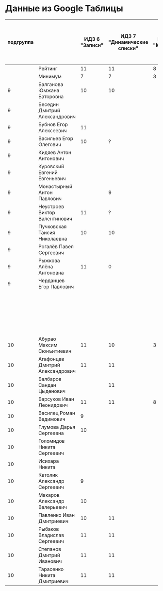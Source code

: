 # Данные из Google Таблицы

| подгруппа |  | ИДЗ 6 "Записи" | ИДЗ 7 "Динамические списки" | ИДЗ 8 "Модули" | ИДЗ 9 "Битовые маски в С++" | ИДЗ СУММА | КР 1 | КР 2 | Коллоквиум | 25.фев | 04.мар | 11.мар | 18.мар | 25.мар | 01.апр | 08.апр | Tue Apr 15 2025 00:00:00 GMT+1000 (Vladivostok Standard Time) | Tue Apr 22 2025 00:00:00 GMT+1000 (Vladivostok Standard Time) | Tue Apr 29 2025 00:00:00 GMT+1000 (Vladivostok Standard Time) | 06.май | 13.май | 20.май | 27.май | Tue Jun 03 2025 00:00:00 GMT+1000 (Vladivostok Standard Time) | Tue Jun 10 2025 00:00:00 GMT+1000 (Vladivostok Standard Time) | Tue Jun 17 2025 00:00:00 GMT+1000 (Vladivostok Standard Time) | Tue Jun 24 2025 00:00:00 GMT+1000 (Vladivostok Standard Time) | Tue Jul 01 2025 00:00:00 GMT+1000 (Vladivostok Standard Time) | Посещения | Общие задания | Конспект | Сумма баллов |  |
| --- | --- | --- | --- | --- | --- | --- | --- | --- | --- | --- | --- | --- | --- | --- | --- | --- | --- | --- | --- | --- | --- | --- | --- | --- | --- | --- | --- | --- | --- | --- | --- | --- | --- |
|  | Рейтинг | 11 | 11 | 8 | 11 | 41 | 12 | 12 | 15 |  |  |  |  |  |  |  |  |  |  |  |  |  |  |  |  |  |  |  | 4 | 12 | 4 | 100 |  |
|  | Минимум | 7 | 7 | 3 | 7 | 24 | 8 | 8 | 9 |  |  |  |  |  |  |  |  |  |  |  |  |  |  |  |  |  |  |  | 3 | 7 | 2 | 61 |  |
| 9 | Балганова Юмжана Баторовна | 10 | 10 |  |  | 20 | 12 |  |  | 1 | 1 | 1 | 1 | 0 | 1 | 1 | 1 | 1 | 1 |  |  |  |  |  |  |  |  |  | 2 |  |  | 34 | неудовлетворительно |
| 9 | Беседин Дмитрий Александрович |  |  |  |  | 0 |  |  |  | 1 | 1 | 1 | 0 | 0 | 0 | 0 | 0 | 0 | 0 |  |  |  |  |  |  |  |  |  | 0.8 |  |  | 0.8 | неудовлетворительно |
| 9 | Бубнов Егор Алексеевич | 11 |  |  |  | 11 | 8 |  |  | 1 | 1 | 1 | 1 | 1 | 1 | 0 | 1 | 1 | 1 |  |  |  |  |  |  |  |  |  | 2 |  |  | 21 | неудовлетворительно |
| 9 | Васильев Егор Олегович | 10 | ? |  |  | 10 | 11 |  |  | 1 | 1 | 1 | 0 | 0 | 1 | 1 | 1 | 1 | 1 |  |  |  |  |  |  |  |  |  | 1.8 |  |  | 22.8 | неудовлетворительно |
| 9 | Кидяев Антон Антонович |  |  |  |  | 0 | 12 |  |  | 1 | 1 | 1 | 0 | 0 | 1 | 1 | 1 | 0 | 0 |  |  |  |  |  |  |  |  |  | 1.4 |  |  | 13.4 | неудовлетворительно |
| 9 | Куровский Евгений Евгеньевич |  |  |  |  | 0 | 0 |  |  | 1 | 1 | 0 | 1 | 0 | 1 | 1 | 1 | 0 | 0 |  |  |  |  |  |  |  |  |  | 1.4 |  |  | 1.4 | неудовлетворительно |
| 9 | Монастырный Антон Павлович |  | 9 |  |  | 9 | 11 |  |  | 1 | 1 | 1 | 1 | 1 | 1 | 1 | 1 | 0 | 0 |  |  |  |  |  |  |  |  |  | 1.8 |  |  | 21.8 | неудовлетворительно |
| 9 | Неустроев Виктор Валентинович | 11 | ? |  |  | 11 | 11 |  |  | 1 | 1 | 0 | 0 | 0 | 1 | 1 | 1 | 1 | 1 |  |  |  |  |  |  |  |  |  | 1.6 |  |  | 23.6 | неудовлетворительно |
| 9 | Пучковская Таисия Николаевна | 10 | 10 |  |  | 20 | 12 |  |  | 1 | 1 | 1 | 1 | 1 | 1 | 1 | 1 | 1 | 1 |  |  |  |  |  |  |  |  |  | 2.2 |  |  | 34.2 | неудовлетворительно |
| 9 | Рогалёв Павел Сергеевич |  |  |  |  | 0 |  |  |  | 1 | 1 | 0 | 0 | 0 | 0 | 0 | 1 | 0 | 0 |  |  |  |  |  |  |  |  |  | 0.8 |  |  | 0.8 | неудовлетворительно |
| 9 | Рыжкова Алёна Антоновна | 11 | 0 |  |  | 11 | 12 |  |  | 1 | 1 | 1 | 1 | 1 | 1 | 1 | 1 | 1 | 1 |  |  |  |  |  |  |  |  |  | 2.2 |  |  | 25.2 | неудовлетворительно |
| 9 | Черданцев Егор Павлович |  |  |  |  | 0 | 8 |  |  | 1 | 1 | 1 | 1 | 1 | 1 | 1 | 1 | 1 | 1 |  |  |  |  |  |  |  |  |  | 2.2 |  |  | 10.2 | неудовлетворительно |
|  |  |  |  |  |  |  |  |  |  | 22.фев | 01.мар | 15.мар | 22.мар | 29.мар | 05.апр | Sat Apr 12 2025 00:00:00 GMT+1000 (Vladivostok Standard Time) | Sat Apr 19 2025 00:00:00 GMT+1000 (Vladivostok Standard Time) | Sat Apr 26 2025 00:00:00 GMT+1000 (Vladivostok Standard Time) | 03.май | 10.май | 17.май | 24.май | 31.май | Sat Jun 07 2025 00:00:00 GMT+1000 (Vladivostok Standard Time) | Sat Jun 14 2025 00:00:00 GMT+1000 (Vladivostok Standard Time) | Sat Jun 21 2025 00:00:00 GMT+1000 (Vladivostok Standard Time) | Sat Jun 28 2025 00:00:00 GMT+1000 (Vladivostok Standard Time) | Sat Jul 05 2025 00:00:00 GMT+1000 (Vladivostok Standard Time) |  |  |  |  |  |
| 10 | Абурао Максим Сюнъитиевич | 11 | 10 | 3 |  | 24 | 11 |  |  | 1 | 1 | 1 | 1 | 1 | 1 | 1 | 1 | 1 | 1 |  |  |  |  |  |  |  |  |  | 2.2 |  |  | 37.2 | неудовлетворительно |
| 10 | Агафонцев Дмитрий Александрович | 11 | 11 |  |  | 22 | 12 |  |  | 1 | 1 | 1 | 1 | 1 | 1 | 1 | 1 | 1 | 1 |  |  |  |  |  |  |  |  |  | 2.2 |  |  | 36.2 | неудовлетворительно |
| 10 | Балбаров Сандан Цыденович |  | 11 |  |  | 11 |  |  |  | 0 | 0 | 0 | 0 | 1 | 1 | 0 | 0 | 0 | 0 |  |  |  |  |  |  |  |  |  | 0.6 |  |  | 11.6 | неудовлетворительно |
| 10 | Барсуков Иван Леонидович | 11 | 11 | 8 |  | 30 | 12 |  |  | 1 | 1 | 1 | 1 | 1 | 1 | 1 | 1 | 1 | 1 |  |  |  |  |  |  |  |  |  | 2.2 | 8 |  | 52.2 | неудовлетворительно |
| 10 | Василец Роман Вадимович | 9 |  |  |  | 9 | 12 |  |  | 1 | 1 | 1 | 1 | 1 | 1 | 1 | 1 | 1 | 1 |  |  |  |  |  |  |  |  |  | 2.2 |  |  | 23.2 | неудовлетворительно |
| 10 | Глумова Дарья Сергеевна | 10 |  |  |  | 10 | 8 |  |  | 1 | 1 | 1 | 1 | 1 | 1 | 1 | 1 | 1 | 1 |  |  |  |  |  |  |  |  |  | 2.2 |  |  | 20.2 | неудовлетворительно |
| 10 | Голомидов Никита Сергеевич |  |  |  |  | 0 | 8 |  |  | 1 | 1 | 1 | 1 | 1 | 1 | 1 | 1 | 1 | 1 |  |  |  |  |  |  |  |  |  | 2.2 |  |  | 10.2 | неудовлетворительно |
| 10 | Исихара Никита |  |  |  |  | 0 | 0 |  |  | 1 | 1 | 1 | 1 | 1 | 1 | 1 | 1 | 1 | 1 |  |  |  |  |  |  |  |  |  | 2.2 |  |  | 2.2 | неудовлетворительно |
| 10 | Католик Александр Сергеевич | 9 |  |  |  | 9 | 8 |  |  | 1 | 1 | 1 | 1 | 1 | 1 | 1 | 1 | 1 | 1 |  |  |  |  |  |  |  |  |  | 2.2 |  |  | 19.2 | неудовлетворительно |
| 10 | Макаров Александр Валерьевич | 10 |  |  |  | 10 | 10 |  |  | 1 | 1 | 1 | 0 | 0 | 1 | 1 | 1 | 1 | 1 |  |  |  |  |  |  |  |  |  | 1.8 |  |  | 21.8 | неудовлетворительно |
| 10 | Павленко Иван Дмитриевич | 10 | 11 |  |  | 21 | 11 |  |  | 1 | 1 | 1 | 1 | 1 | 1 | 1 | 1 | 1 | 1 |  |  |  |  |  |  |  |  |  | 2.2 |  |  | 34.2 | неудовлетворительно |
| 10 | Рыбаков Владислав Сергеевич | 11 | 11 |  |  | 22 | 12 |  |  | 1 | 1 | 1 | 1 | 1 | 1 | 1 | 1 | 1 | 1 |  |  |  |  |  |  |  |  |  | 2.2 |  |  | 36.2 | неудовлетворительно |
| 10 | Степанов Дмитрий Иванович | 11 | 11 |  |  | 22 | 12 |  |  | 1 | 1 | 1 | 1 | 1 | 1 | 1 | 1 | 1 | 1 |  |  |  |  |  |  |  |  |  | 2.2 |  |  | 36.2 | неудовлетворительно |
| 10 | Тарасенко Никита Дмитриевич | 11 | 11 |  |  | 22 | 12 |  |  | 1 | 1 | 1 | 1 | 1 | 1 | 1 | 1 | 1 | 1 |  |  |  |  |  |  |  |  |  | 2.2 |  |  | 36.2 | неудовлетворительно |
